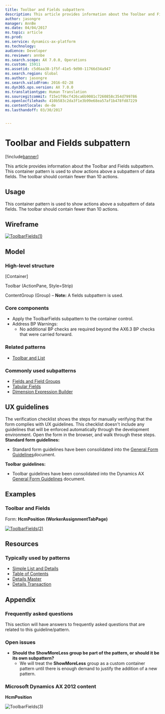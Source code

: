 ```yaml
---
title: Toolbar and Fields subpattern
description: This article provides information about the Toolbar and Fields subpattern. This container pattern is used to show actions above a subpattern of data fields. The toolbar should contain fewer than 10 actions.
author: jasongre
manager: AnnBe
ms.date: 04/04/2017
ms.topic: article
ms.prod: 
ms.service: dynamics-ax-platform
ms.technology: 
audience: Developer
ms.reviewer: annbe
ms.search.scope: AX 7.0.0, Operations
ms.custom: 15911
ms.assetid: c5d6aa38-1f5f-41e5-9d90-11766d34a947
ms.search.region: Global
ms.author: jasongre
ms.search.validFrom: 2016-02-28
ms.dyn365.ops.version: AX 7.0.0
ms.translationtype: Human Translation
ms.sourcegitcommit: f15e1f9bcf426ca6b9081c7260858c354d799786
ms.openlocfilehash: 410b583c2da3f1e3b99e68ea57af1b478fd87229
ms.contentlocale: de-de
ms.lasthandoff: 03/30/2017


---
```


# <a name="toolbar-and-fields-subpattern"></a>Toolbar and Fields subpattern

[!include[banner](../includes/banner.md)]


This article provides information about the Toolbar and Fields subpattern. This container pattern is used to show actions above a subpattern of data fields. The toolbar should contain fewer than 10 actions.

<a name="usage"></a>Usage
-----

This container pattern is used to show actions above a subpattern of data fields. The toolbar should contain fewer than 10 actions.

## <a name="wireframe"></a>Wireframe

[![ToolbarFields(1)](./media/toolbarfields1.png)](./media/toolbarfields1.png)

## <a name="model"></a>Model
### <a name="high-level-structure"></a>High-level structure

\[Container\]

Toolbar (ActionPane, Style=Strip)

ContentGroup (Group) – **Note:** A fields subpattern is used.

### <a name="core-components"></a>Core components

-   Apply the ToolbarFields subpattern to the container control.
-   Address BP Warnings:
    -   No additional BP checks are required beyond the AX6.3 BP checks that were carried forward.

### <a name="related-patterns"></a>Related patterns

-   [Toolbar and List](toolbar-list-subpattern.md)

### <a name="commonly-used-subpatterns"></a>Commonly used subpatterns

-   [Fields and Field Groups](fields-field-groups-subpattern.md)
-   [Tabular Fields](tabular-fields-subpattern.md)
-   [Dimension Expression Builder](..\financial\dimension-expression-builder-subpattern.md)

## <a name="ux-guidelines"></a>UX guidelines
The verification checklist shows the steps for manually verifying that the form complies with UX guidelines. This checklist doesn't include any guidelines that will be enforced automatically through the development environment. Open the form in the browser, and walk through these steps. **Standard form guidelines:**

-   Standard form guidelines have been consolidated into the [General Form Guidelines](general-form-guidelines.md)document.

**Toolbar** **guidelines:**

-   Toolbar guidelines have been consolidated into the Dynamics AX [General Form Guidelines](general-form-guidelines.md) document.

## <a name="examples"></a>Examples
### <a name="toolbar-and-fields"></a>Toolbar and Fields

Form: **HcmPosition** **(WorkerAssignmentTabPage)** 

[![ToolbarFields(2)](./media/toolbarfields2-1024x131.png)](./media/toolbarfields2.png)

## <a name="resources"></a>Resources
### <a name="typically-used-by-patterns"></a>Typically used by patterns

-   [Simple List and Details](simple-list-details-form-pattern.md)
-   [Table of Contents](table-of-contents-form-pattern.md)
-   [Details Master](details-master-form-pattern.md)
-   [Details Transaction](details-transaction-form-pattern.md)

## <a name="appendix"></a>Appendix
### <a name="frequently-asked-questions"></a>Frequently asked questions

This section will have answers to frequently asked questions that are related to this guideline/pattern.

### <a name="open-issues"></a>Open issues

-   **Should the ShowMoreLess group be part of the pattern, or should it be its own subpattern?**
    -   We will treat the **ShowMoreLess** group as a custom container pattern until there is enough demand to justify the addition of a new pattern.

### <a name="microsoft-dynamics-ax-2012-content"></a>Microsoft Dynamics AX 2012 content

**HcmPosition** 

![ToolbarFields(3)](./media/toolbarfields3.png)




